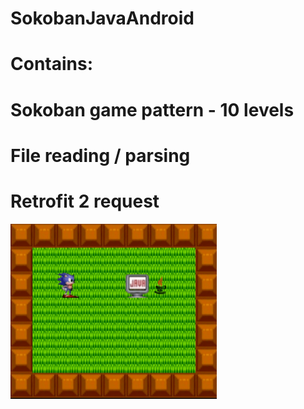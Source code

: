 # SokobanJavaAndroid

# Contains:
# Sokoban game pattern - 10 levels
# File reading / parsing
# Retrofit 2 request

<img src="images/Sokoban.png" width="330px" height="280px">
